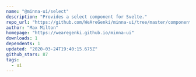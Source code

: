 ```yaml
---
name: "@minna-ui/select"
description: "Provides a select component for Svelte."
repo_url: "https://github.com/WeAreGenki/minna-ui/tree/master/components/select"
author: "Max Milton"
homepage: "https://wearegenki.github.io/minna-ui"
downloads: 1
dependents: 1
updated: "2020-03-24T19:40:15.675Z"
github_stars: 87
tags: 
  - ui
---
```

